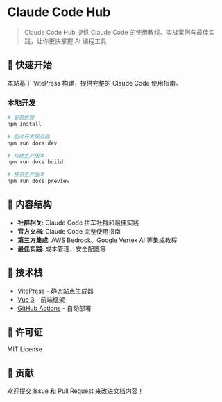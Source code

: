 # Claude Code Hub

> Claude Code Hub 提供 Claude Code 的使用教程、实战案例与最佳实践，让你更快掌握 AI 编程工具

## 🚀 快速开始

本站基于 VitePress 构建，提供完整的 Claude Code 使用指南。

### 本地开发

```bash
# 安装依赖
npm install

# 启动开发服务器
npm run docs:dev

# 构建生产版本
npm run docs:build

# 预览生产版本
npm run docs:preview
```

## 📖 内容结构

- **社群相关**: Claude Code 拼车社群和最佳实践
- **官方文档**: Claude Code 完整使用指南
- **第三方集成**: AWS Bedrock、Google Vertex AI 等集成教程
- **最佳实践**: 成本管理、安全配置等

## 🔧 技术栈

- [VitePress](https://vitepress.dev/) - 静态站点生成器
- [Vue 3](https://vuejs.org/) - 前端框架
- [GitHub Actions](https://github.com/features/actions) - 自动部署

## 📄 许可证

MIT License

## 🤝 贡献

欢迎提交 Issue 和 Pull Request 来改进文档内容！